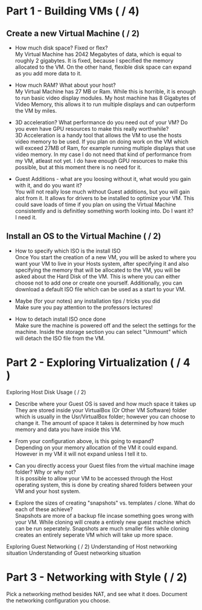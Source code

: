 # Part 1 - Building VMs ( / 4)

## Create a new Virtual Machine ( / 2)
- How much disk space? Fixed or flex?  
My Virtual Machine has 2042 Megabytes of data, which is equal to roughly 2 gigabytes. It is fixed, because I specified the memory allocated to the VM. On the other hand, flexible disk space can expand as you add more data to it.

- How much RAM? What about your host?  
My Virtual Machine has 27 MB or Ram. While this is horrible, it is enough to run basic video display modules. My host machine has 8 Gigabytes of Video Memory, this allows it to run multiple displays and can outperform the VM by miles.

- 3D acceleration? What performance do you need out of your VM? Do you even have GPU resources to make this really worthwhile?  
3D Acceleration is a handy tool that allows the VM to use the hosts video memory to be used. If you plan on doing work on the VM which will exceed 27MB of Ram, for example running multiple displays that use video memory. In my case I do not need that kind of performance from my VM, atleast not yet. I do have enough GPU resources to make this possible, but at this moment there is no need for it.

- Guest Additions - what are you loosing without it, what would you gain with it, and do you want it?  
You will not really lose much without Guest additions, but you will gain alot from it. It allows for drivers to be installed to optimize your VM. This could save loads of time if you plan on using the Virtual Machine consistently and is definitley something worth looking into. Do I want it? I need it.

## Install an OS to the Virtual Machine ( / 2)
- How to specify which ISO is the install ISO  
Once You start the creation of a new VM, you will be asked to where you want your VM to live in your Hosts system, after specifying it and also specifying the memory that will be allocated to the VM, you will be asked about the Hard Disk of the VM. This is where you can either choose not to add one or create one yourself. Additionally, you can download a default ISO file which can be used as a start to your VM.

- Maybe (for your notes) any installation tips / tricks you did  
Make sure you pay attention to the professors lectures!

-  How to detach install ISO once done  
Make sure the machine is powered off and the select the settings for the machine. Inside the storage section you can select "Unmount" which will detach the ISO file from the VM.

# Part 2 - Exploring Virtualization ( / 4 )
Exploring Host Disk Usage ( / 2)

- Describe where your Guest OS is saved and how much space it takes up  
They are stored inside your VirtualBox (Or Other VM Software) folder which is usually in the Usr/VirtualBox folder; however you can choose to change it. The amount of space it takes is determined by how much memory and data you have inside this VM.

- From your configuration above, is this going to expand?  
Depending on your memory allocation of the VM it could expand. However in my VM it will not expand unless I tell it to.

- Can you directly access your Guest files from the virtual machine image folder? Why or why not?  
It is possible to allow your VM to be accessed through the Host operating system, this is done by creating shared folders between your VM and your host system.

- Explore the sizes of creating "snapshots" vs. templates / clone. What do each of these achieve?  
Snapshots are more of a backup file incase something goes wrong with your VM. While cloning will create a entirely new guest machine which can be run seperately. Snapshots are much smaller files while cloning creates an entirely seperate VM which will take up more space.

Exploring Guest Networking ( / 2)
Understanding of Host networking situation
Understanding of Guest networking situation

# Part 3 - Networking with Style ( / 2)
Pick a networking method besides NAT, and see what it does.
Document the networking configuration you choose.